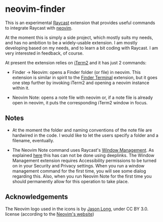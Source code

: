 # neovim-finder

This is an experimental [Raycast](http://raycast.com/) extension that provides useful commands to integrate Raycast with [neovim](https://neovim.io). 

At the moment this is simply a side project, which mostly suits my needs, and has no ambition to be a widely-usable extension. I am mostly developing based on my needs, and to learn a bit coding with Raycast. I am very interested in feedback, of course.

At present the extension relies on [iTerm2](https://iterm2.com) and it has just 2 commands:

* Finder → Neovim: opens a Finder folder (or file) in neovim. This extension is similar in spirit to the [Finder Terminal](https://www.raycast.com/yedongze/terminalfinder) extension, but it goes one step further by invoking iTerm2 and opening a neovim instance within it.

* Neovim Note: opens a note file with neovim or, if a note file is already open in neovim, it puts the corresponding iTerm2 window in focus. 

## Notes

* At the moment the folder and naming conventions of the note file are hardwired in the code. I would like to let the users specify a folder and a filename, eventually.

* The Neovim Note command uses Raycast's [Window Management](https://www.raycast.com/extensions/window-management). As explained [here](https://manual.raycast.com/deeplinks#block-d1a7b2b605124a539323503f225301e3) this has can not be done using deeplinks. The Window Management extension requires Accessibility permissions to be turned on in your Security and Privacy settings. When you run a window management command for the first time, you will see some dialog regarding this. Also, when you run Neovim Note for the first time you should permanently allow for this operation to take place.
 
## Acknowledgements
The Neovim logo used in the icons is by [Jason Long](https://twitter.com/jasonlong), under CC BY 3.0. license (according to the [Neovim's website](www.neovim.org))
